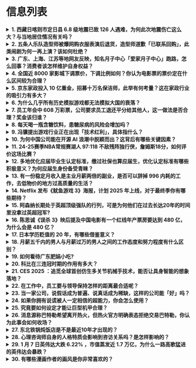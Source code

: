 # 信息列表

<details>
<summary><b>1. 西藏日喀则市定日县 6.8 级地震已致 126 人遇难，为何此次地震伤亡这么大？与当地居住情况有关吗？</b></summary>

- **地址**: [传送门](https://www.zhihu.com/question/8970774216)
- **热度**: 718 万热度
- **摘抄**: 记者7日从日喀则市委宣传部获悉，经初步排查，截至19时，定日县地震已造成126人...

<img src="https://picx.zhimg.com/80/v2-8e3ccb7ac0e9ad42d14105a237a445bc_1440w.webp?source=1def8aca" alt="略缩图" width="200" />
</details>

<details>
<summary><b>2. 五条人乐队造型师被爆网购衣服表演后退货，造型师道歉「已联系回购」，此类闹剧为何一再上演？该如何杜绝？</b></summary>

- **地址**: [传送门](https://www.zhihu.com/question/8988003742)
- **热度**: 673 万热度
- **摘抄**: 1月7日，某品牌公关在社交平台称，五条人团队某造型师在该品牌官方旗舰店买衣服，演...

<img src="https://picx.zhimg.com/80/v2-ca2316bd619677800920236c9a056cc7_1440w.webp?source=1def8aca" alt="略缩图" width="200" />
</details>

<details>
<summary><b>3. 广东、上海、江苏等地网友反映，知名月子中心「爱家月子中心」跑路，怎么回事？消费者该怎样维护自身权益？</b></summary>

- **地址**: [传送门](https://www.zhihu.com/question/8981748575)
- **热度**: 457 万热度
- **摘抄**: 1月7日，广东、上海、江苏等地有网友反映，爱家月子中心一夜之间人去楼空。 据陕视...

<img src="https://pic1.zhimg.com/80/v2-7d844a83e898c2c9e4513430e7d782a7_1440w.webp?source=1def8aca" alt="略缩图" width="200" />
</details>

<details>
<summary><b>4. 全国近 8000 家影城下调票价，下调比例如何？你认为电影票的票价定在什么区间较为合理？</b></summary>

- **地址**: [传送门](https://www.zhihu.com/question/8941824245)
- **热度**: 318 万热度
- **摘抄**: 近日，部分影片调整票价，最低可至 19.9 元每人次。一家影院负责人称，降低发行...

<img src="https://picx.zhimg.com/80/v2-9d6c39f396fb27f1598691794f451954_1440w.webp?source=1def8aca" alt="略缩图" width="200" />
</details>

<details>
<summary><b>5. 京东家政投入 10 亿重金，招募十万名保洁师，此举有何考量？这在家政行业的吸引力有多大？</b></summary>

- **地址**: [传送门](https://www.zhihu.com/question/8944712977)
- **热度**: 269 万热度
- **摘抄**: 1月7日，京东家政发布十万人招募计划，面向百县干镇招募10万名保洁师。10亿元重...

<img src="https://pica.zhimg.com/80/v2-20d591916792f374d798383d601350f5_1440w.webp?source=1def8aca" alt="略缩图" width="200" />
</details>

<details>
<summary><b>6. 为什么几乎所有历史模拟游戏都无法模拟大国的衰落？</b></summary>

- **地址**: [传送门](https://www.zhihu.com/question/8906701443)
- **热度**: 148 万热度
- **摘抄**: 比如文明，欧陆，十字军，维多利亚，全面战争等等，国家的发展几乎都是滚雪球式的，强...

<img src="https://pica.zhimg.com/80/v2-215eda329a4e6397ef6a553b55ffbede_1440w.webp" alt="略缩图" width="200" />
</details>

<details>
<summary><b>7. 员工年会中 608 万彩票，公司要求员工退还平分给其他人，这一做法是否合理？奖金该归谁？</b></summary>

- **地址**: [传送门](https://www.zhihu.com/question/9034757389)
- **热度**: 142 万热度
- **摘抄**: 临近春节，又到了各家公司花样整活儿开年会的时候。据网友描述，浙江宁波某公司曾在年...

<img src="https://picx.zhimg.com/80/v2-1639f1663262c4e3fdfbecac6f9d9259_1440w.png" alt="略缩图" width="200" />
</details>

<details>
<summary><b>8. 每天喝一瓶含糖饮料，患糖尿病的风险会增加吗？</b></summary>

- **地址**: [传送门](https://www.zhihu.com/question/619063952)
- **热度**: 129 万热度
- **摘抄**: 

<img src="https://pic1.zhimg.com/80/v2-f2b97cd5015a371a5862601d7b0ae5a9_1440w.webp?source=1def8aca" alt="略缩图" width="200" />
</details>

<details>
<summary><b>9. 冯骥提出游戏行业正在出现「技术红利」，具体指什么？</b></summary>

- **地址**: [传送门](https://www.zhihu.com/question/8956709083)
- **热度**: 113 万热度
- **摘抄**: 冯骥在采访中提到「随着整个软件工业的发展，会出现一些商业引擎，附带了非常多成熟的...

<img src="https://pic2.zhimg.com/50/v2-a4bb0e678e5c3a3f34d6cd00d1c13a59_b.jpg" alt="略缩图" width="200" />
</details>

<details>
<summary><b>10. 为何中国公司能在开源 AI 浪潮中脱颖而出？这背后有哪些关键因素？</b></summary>

- **地址**: [传送门](https://www.zhihu.com/question/8835580258)
- **热度**: 107 万热度
- **摘抄**: Hello, everyone on Zhihu! This is Julien...

<img src="https://pic1.zhimg.com/80/v2-3290adc91b43c5b1c0688779b3beb1c0_720w.png" alt="略缩图" width="200" />
</details>

<details>
<summary><b>11. 24-25赛季NBA常规赛湖人 97:118 不敌残阵独行侠，詹姆斯18分，如何评价这场比赛？</b></summary>

- **地址**: [传送门](https://www.zhihu.com/question/9024415234)
- **热度**: 100 万热度
- **摘抄**: 

<img src="https://picx.zhimg.com/80/v2-9151f31add735cf38896dc79da07f015_1440w.webp?source=1def8aca" alt="略缩图" width="200" />
</details>

<details>
<summary><b>12. 多地优化应届毕业生认定标准，缴过社保也算应届生，优化认定标准有哪些积极意义？为何应届生身份备受青睐？</b></summary>

- **地址**: [传送门](https://www.zhihu.com/question/8844905918)
- **热度**: 98 万热度
- **摘抄**: 缴纳过社保仍被认定为“应届毕业生”？这个可以有！ “如果毕业时，对应届毕业生的相...

<img src="https://pic1.zhimg.com/80/v2-c7b1caff37d014944fa9c408d82ed62a_1440w.webp?source=1def8aca" alt="略缩图" width="200" />
</details>

<details>
<summary><b>13. 有一份稳定月收入是主业月薪两倍的副业，是否可以辞掉 996 内耗的工作，去低物价的地方过高质量的生活？</b></summary>

- **地址**: [传送门](https://www.zhihu.com/question/8675693293)
- **热度**: 83 万热度
- **摘抄**: 

<img src="https://pic1.zhimg.com/50/v2-7a4b89e74328c234bfcf18779cb1d40c_b.jpg" alt="略缩图" width="200" />
</details>

<details>
<summary><b>14. Netflix 发布《鱿鱼游戏 3》海报，计划 2025 年上线，对于最终季你有哪些期待？</b></summary>

- **地址**: [传送门](https://www.zhihu.com/question/8523409683)
- **热度**: 74 万热度
- **摘抄**: [图片]

<img src="https://pic2.zhimg.com/50/v2-05eb07d554581637f88bfd57dc1d9d29_b.jpg" alt="略缩图" width="200" />
</details>

<details>
<summary><b>15. 阿森纳长期处于英超顶级强队的行列，可是为何他们在过去长达20年的时间里没拿过英超冠军?</b></summary>

- **地址**: [传送门](https://www.zhihu.com/question/8793833211)
- **热度**: 70 万热度
- **摘抄**: 提起阿森纳拿英超冠军，那还是03年的时候，温格和亨利带领的阿森纳，他们在英超那个...

<img src="./img/1.jpg" alt="略缩图" width="200" />
</details>

<details>
<summary><b>16. 陈思诚《误杀 3》映后提及中国电影有一个红线年产票房要达到 480 亿，为什么会是 480 亿？</b></summary>

- **地址**: [传送门](https://www.zhihu.com/question/8640566930)
- **热度**: 68 万热度
- **摘抄**: 来源回答： 作为系列电影，《误杀 3》有哪些内核的延续与思路的创新？

<img src="https://picx.zhimg.com/80/v2-83a1548aff0d7eb95ae261bcb0291ebd_1440w.webp?source=2c26e567" alt="略缩图" width="200" />
</details>

<details>
<summary><b>17. 日本学历贬值的 20 年，有哪些借鉴意义？</b></summary>

- **地址**: [传送门](https://www.zhihu.com/question/8880483066)
- **热度**: 68 万热度
- **摘抄**: 学历的价值一直和大学生供应的数量息息相关。 从2023年开始，我国将迎来了为期1...

<img src="./img/1.jpg" alt="略缩图" width="200" />
</details>

<details>
<summary><b>18. 月薪五千内的男人与月薪过万的男人之间的工作态度和努力程度有什么区别？</b></summary>

- **地址**: [传送门](https://www.zhihu.com/question/7921602177)
- **热度**: 67 万热度
- **摘抄**: 

<img src="https://pic3.zhimg.com/50/v2-8fee6df3057b7325c84163416b6e2736_b.jpg" alt="略缩图" width="200" />
</details>

<details>
<summary><b>19. 如何看待广东肥娟小吃?</b></summary>

- **地址**: [传送门](https://www.zhihu.com/question/8541462754)
- **热度**: 67 万热度
- **摘抄**: 她会成为学生的白月光吗

<img src="https://pic1.zhimg.com/80/v2-823ed5c6f270033b891ff5055be0b118_720w.webp?source=1def8aca" alt="略缩图" width="200" />
</details>

<details>
<summary><b>20. 科比在三连冠时期的作用有多大？</b></summary>

- **地址**: [传送门](https://www.zhihu.com/question/32320815)
- **热度**: 66 万热度
- **摘抄**: 好多人说科比在三连冠是老二冠军，不值钱，以奥尼尔的水平，随便给个后卫就三连，我表...

<img src="https://pica.zhimg.com/50/23e1b358255ede94446f2861ec0867b2_b.jpg" alt="略缩图" width="200" />
</details>

<details>
<summary><b>21. CES 2025 ：追觅全球首创仿生多关节机械手技术，能否让具身智能的想象落地？</b></summary>

- **地址**: [传送门](https://www.zhihu.com/question/8996403214)
- **热度**: 65 万热度
- **摘抄**: 追觅科技在 2025 国际消费电子展（CES 2025）上正式推出全球首创「仿生...

<img src="https://pica.zhimg.com/50/v2-c02af0c48f82a8ed8339e8398cd5ce3c_b.jpg" alt="略缩图" width="200" />
</details>

<details>
<summary><b>22. 在工作中，员工要与领导保持怎样的距离最合适呢？</b></summary>

- **地址**: [传送门](https://www.zhihu.com/question/8594552053)
- **热度**: 65 万热度
- **摘抄**: 

<img src="https://pic2.zhimg.com/50/v2-da8c2a0e1cbe89ae450073a8daa1b6e5_b.jpg" alt="略缩图" width="200" />
</details>

<details>
<summary><b>23. 当一家公司，说假话成为普遍、说真话成为稀缺，这样的公司能「好」吗？</b></summary>

- **地址**: [传送门](https://www.zhihu.com/question/8502883897)
- **热度**: 64 万热度
- **摘抄**: 

<img src="https://pic4.zhimg.com/50/v2-5e1a2aa56215d0ed179fbecc0fd6709b_b.jpg" alt="略缩图" width="200" />
</details>

<details>
<summary><b>24. 如果你拥有说谎被人一定相信的超能力，你会怎么使用？</b></summary>

- **地址**: [传送门](https://www.zhihu.com/question/8614320761)
- **热度**: 64 万热度
- **摘抄**: 能力详细设定： 1.说出来的谎言听到的人必定相信，但是只限言语或者通过机械设备传...

<img src="./img/1.jpg" alt="略缩图" width="200" />
</details>

<details>
<summary><b>25. 究竟要如何设定才能让巨型机甲合理？</b></summary>

- **地址**: [传送门](https://www.zhihu.com/question/5285166719)
- **热度**: 64 万热度
- **摘抄**: （不要玄学） 高达的设定还行，环太平洋就太站不住脚了，EVA又太玄乎了，有没有特...

<img src="https://pic2.zhimg.com/80/v2-c32bf48a71a0fea562f8956130f7bf5b_1440w.webp" alt="略缩图" width="200" />
</details>

<details>
<summary><b>26. 消息源称巴特勒希望离开热火，但热火官方明确表态拒绝交易巴特勒，你认为此事会如何收场？</b></summary>

- **地址**: [传送门](https://www.zhihu.com/question/8012602997)
- **热度**: 59 万热度
- **摘抄**: 

<img src="https://picx.zhimg.com/80/v2-09463dbd769dd85043a02e3f8cc4f38e_1440w.webp?source=1def8aca" alt="略缩图" width="200" />
</details>

<details>
<summary><b>27. 东北铁锅炖饭店是不是最近10年才出现的？</b></summary>

- **地址**: [传送门](https://www.zhihu.com/question/5378742450)
- **热度**: 59 万热度
- **摘抄**: rt，本人老哈尔滨人，东北家里确实会经常做炖菜。得莫利炖鱼确实也是一种，但是是那...

<img src="./img/1.jpg" alt="略缩图" width="200" />
</details>

<details>
<summary><b>28. 心理咨询师自身的人格特质会影响到咨访关系吗？是怎样影响的？</b></summary>

- **地址**: [传送门](https://www.zhihu.com/question/7195955423)
- **热度**: 59 万热度
- **摘抄**: 

<img src="https://pic3.zhimg.com/50/v2-e790f3e85f7cd115ed9c48459fcf8474_b.jpg" alt="略缩图" width="200" />
</details>

<details>
<summary><b>29. 1 月 7 日英伟达大跌 6.22% ，市值蒸发近 1.7 万亿，为什么一路高歌猛进的英伟达会暴跌？</b></summary>

- **地址**: [传送门](https://www.zhihu.com/question/9026788942)
- **热度**: 59 万热度
- **摘抄**: 当地时间1月7日，美股三大指数集体收跌，纳指下跌375.3点，跌幅1.89%；标...

<img src="https://picx.zhimg.com/80/v2-eeb4b7e46b366c005d0fe1586801ac9f_1440w.webp?source=1def8aca" alt="略缩图" width="200" />
</details>

<details>
<summary><b>30. 有哪些漫画作者的画风是你非常喜欢的？</b></summary>

- **地址**: [传送门](https://www.zhihu.com/question/855462513)
- **热度**: 59 万热度
- **摘抄**: 

<img src="https://pic3.zhimg.com/50/v2-7ae29e86c7c0e88ed65b81211ddc9bba_b.jpg" alt="略缩图" width="200" />
</details>

